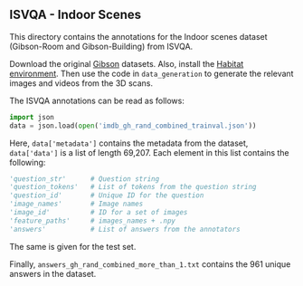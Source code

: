 ## ISVQA - Indoor Scenes

This directory contains the annotations for the Indoor scenes dataset (Gibson-Room and
Gibson-Building) from ISVQA. 

Download the original [Gibson]() datasets. Also, install the [Habitat
environment](https://github.com/facebookresearch/habitat-api). Then use the code in
`data_generation` to generate the relevant images and videos from the 3D scans.

The ISVQA annotations can be read as follows:

```python
import json
data = json.load(open('imdb_gh_rand_combined_trainval.json'))
```

Here, `data['metadata']` contains the metadata from the dataset, `data['data']` is a list of length
69,207. Each element in this list contains the following:

```python
'question_str'      # Question string
'question_tokens'   # List of tokens from the question string
'question_id'       # Unique ID for the question
'image_names'       # Image names 
'image_id'          # ID for a set of images
'feature_paths'     # images_names + .npy
'answers'           # List of answers from the annotators
```

The same is given for the test set. 

Finally, `answers_gh_rand_combined_more_than_1.txt` contains the 961 unique answers in the dataset. 
